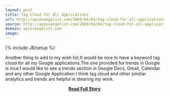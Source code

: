 ```yaml
---
layout: post
title: Tag Cloud for All Applications
url: http://apievangelist.com/2009/04/04/tag-cloud-for-all-applications/
source: http://apievangelist.com/2009/04/04/tag-cloud-for-all-applications/
domain: apievangelist.com
image: 
---
```

{% include JB/setup %}<p>Another thing to add to my wish list.It would be nice to have a keyword tag cloud for all my Google applications.The one provided for trends in Google is nice.I would like to see a trends section in Google Docs, Gmail, Calendar and any other Google Application.I think tag cloud and other similiar analytics and trends are helpful in stearing my work.</p>
<center><p><a href="http://apievangelist.com/2009/04/04/tag-cloud-for-all-applications/" style='padding:25px; font-sze:18px; font-weight: bold;'>Read Full Story</a></p></center>
